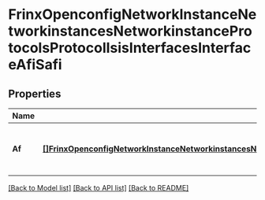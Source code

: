 # FrinxOpenconfigNetworkInstanceNetworkinstancesNetworkinstanceProtocolsProtocolIsisInterfacesInterfaceAfiSafi

## Properties
Name | Type | Description | Notes
------------ | ------------- | ------------- | -------------
**Af** | [**[]FrinxOpenconfigNetworkInstanceNetworkinstancesNetworkinstanceProtocolsProtocolIsisInterfacesInterfaceAfisafiAf**](frinx.openconfig.network.instance.networkinstances.networkinstance.protocols.protocol.isis.interfaces.interface.afisafi.Af.md) | Optional[Address-family/Subsequent Address-family list.] REF:Optional.empty | [optional] [default to null]

[[Back to Model list]](../README.md#documentation-for-models) [[Back to API list]](../README.md#documentation-for-api-endpoints) [[Back to README]](../README.md)


